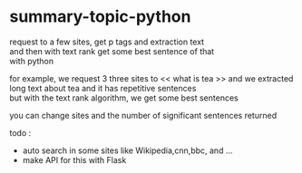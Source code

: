 # summary-topic-python

request to a few sites, get p tags and extraction text </br>
and then with text rank get some best sentence of that </br>
with python </br>

for example, we request 3 three sites to << what is tea >>
and we extracted long text about tea and it has repetitive sentences </br>
but with the text rank algorithm, we get some best sentences

you can change sites and the number of significant sentences returned

todo :
* auto search in some sites like Wikipedia,cnn,bbc, and ... 
* make API for this with Flask

